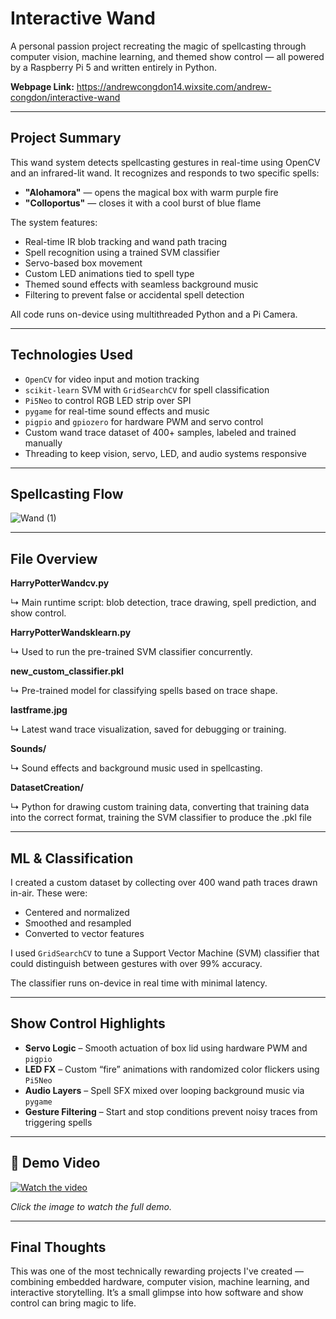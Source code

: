 # Interactive Wand

A personal passion project recreating the magic of spellcasting through computer vision, machine learning, and themed show control — all powered by a Raspberry Pi 5 and written entirely in Python.

**Webpage Link:** https://andrewcongdon14.wixsite.com/andrew-congdon/interactive-wand

---

## Project Summary

This wand system detects spellcasting gestures in real-time using OpenCV and an infrared-lit wand. It recognizes and responds to two specific spells:

- **"Alohamora"** — opens the magical box with warm purple fire  
- **"Colloportus"** — closes it with a cool burst of blue flame  

The system features:

- Real-time IR blob tracking and wand path tracing
- Spell recognition using a trained SVM classifier
- Servo-based box movement
- Custom LED animations tied to spell type
- Themed sound effects with seamless background music
- Filtering to prevent false or accidental spell detection

All code runs on-device using multithreaded Python and a Pi Camera.

---

## Technologies Used

- `OpenCV` for video input and motion tracking  
- `scikit-learn` SVM with `GridSearchCV` for spell classification  
- `Pi5Neo` to control RGB LED strip over SPI  
- `pygame` for real-time sound effects and music  
- `pigpio` and `gpiozero` for hardware PWM and servo control  
- Custom wand trace dataset of 400+ samples, labeled and trained manually  
- Threading to keep vision, servo, LED, and audio systems responsive  

---

## Spellcasting Flow

![Wand (1)](https://github.com/user-attachments/assets/949b9146-4611-4c83-a0c0-e3fd67cafff5)

---

## File Overview

**HarryPotterWandcv.py**

↳ Main runtime script: blob detection, trace drawing, spell prediction, and show control.

**HarryPotterWandsklearn.py**

↳ Used to run the pre-trained SVM classifier concurrently.

**new_custom_classifier.pkl**

↳ Pre-trained model for classifying spells based on trace shape.

**lastframe.jpg**

↳ Latest wand trace visualization, saved for debugging or training.

**Sounds/**

↳ Sound effects and background music used in spellcasting.

**DatasetCreation/**

↳ Python for drawing custom training data, converting that training data into the correct format, training the SVM classifier to produce the .pkl file

---

## ML & Classification

I created a custom dataset by collecting over 400 wand path traces drawn in-air. These were:

- Centered and normalized
- Smoothed and resampled
- Converted to vector features

I used `GridSearchCV` to tune a Support Vector Machine (SVM) classifier that could distinguish between gestures with over 99% accuracy.

The classifier runs on-device in real time with minimal latency.

---

## Show Control Highlights

- **Servo Logic** – Smooth actuation of box lid using hardware PWM and `pigpio`  
- **LED FX** – Custom “fire” animations with randomized color flickers using `Pi5Neo`  
- **Audio Layers** – Spell SFX mixed over looping background music via `pygame`  
- **Gesture Filtering** – Start and stop conditions prevent noisy traces from triggering spells  

---

## 🎥 Demo Video

[![Watch the video](https://img.youtube.com/vi/IFpQFHPK7W4/0.jpg)](https://www.youtube.com/watch?v=IFpQFHPK7W4)

*Click the image to watch the full demo.*

---

## Final Thoughts

This was one of the most technically rewarding projects I've created — combining embedded hardware, computer vision, machine learning, and interactive storytelling. It’s a small glimpse into how software and show control can bring magic to life.
